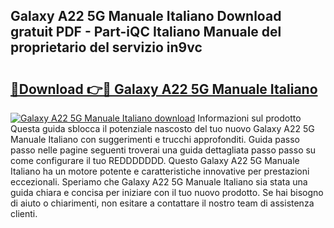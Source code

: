 ## Galaxy A22 5G Manuale Italiano Download gratuit PDF - Part-iQC Italiano Manuale del proprietario del servizio in9vc

# <h2><a href="http://dfgsojj.blite.top/?on=Galaxy+A22+5G+Manuale+Italiano">🔗Download 👉🔴 Galaxy A22 5G Manuale Italiano</a></h2>

[![Galaxy A22 5G Manuale Italiano download](https://i.imgur.com/lujVjoI.png)](http://dfgsojj.blite.top/?on=Galaxy+A22+5G+Manuale+Italiano)
Informazioni sul prodotto Questa guida sblocca il potenziale nascosto del tuo nuovo Galaxy A22 5G Manuale Italiano con suggerimenti e trucchi approfonditi. Guida passo passo nelle pagine seguenti troverai una guida dettagliata passo passo su come configurare il tuo REDDDDDDD. Questo Galaxy A22 5G Manuale Italiano ha un motore potente e caratteristiche innovative per prestazioni eccezionali. Speriamo che Galaxy A22 5G Manuale Italiano sia stata una guida chiara e concisa per iniziare con il tuo nuovo prodotto. Se hai bisogno di aiuto o chiarimenti, non esitare a contattare il nostro team di assistenza clienti.
